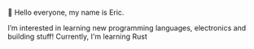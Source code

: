 👋 Hello everyone, my name is Eric.
 
I’m interested in learning new programming languages, electronics and building stuff!
Currently, I'm learning Rust 


